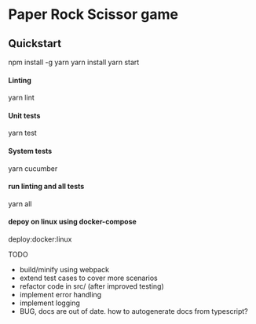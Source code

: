 
# Paper Rock Scissor game

## Quickstart
npm install -g yarn
yarn install
yarn start

#### Linting
yarn lint

#### Unit tests
yarn test

#### System tests
yarn cucumber

#### run linting and all tests
yarn all

#### depoy on linux using docker-compose
deploy:docker:linux

TODO
* build/minify using webpack
* extend test cases to cover more scenarios
* refactor code in src/ (after improved testing)
* implement error handling
* implement logging
* BUG, docs are out of date. how to autogenerate docs from typescript?
